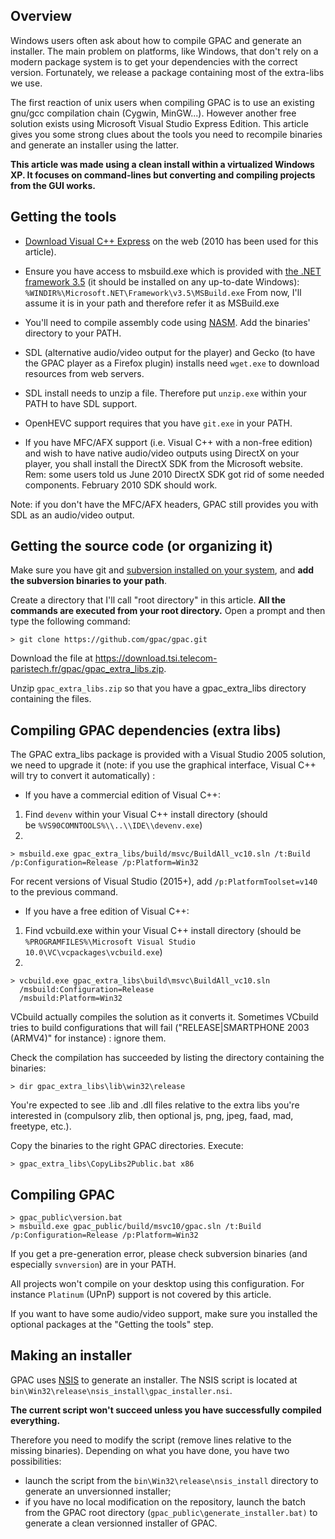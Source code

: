 ## Overview

Windows users often ask about how to compile GPAC and generate an installer. The main problem on platforms, like Windows, that don't rely on a modern package system is to get your dependencies with the correct version. Fortunately, we release a package containing most of the extra-libs we use.

The first reaction of unix users when compiling GPAC is to use an existing gnu/gcc compilation chain (Cygwin, MinGW...). However another free solution exists using Microsoft Visual Studio Express Edition. This article gives you some strong clues about the tools you need to recompile binaries and generate an installer using the latter.

**This article was made using a clean install within a virtualized Windows XP. It focuses on command-lines but converting and compiling projects from the GUI works.**

## Getting the tools

*   [Download Visual C++ Express](http://www.microsoft.com/express/Downloads/) on the web (2010 has been used for this article).
*   Ensure you have access to msbuild.exe which is provided with [the .NET framework 3.5](http://www.microsoft.com/downloads/en/details.aspx?FamilyId=333325fd-ae52-4e35-b531-508d977d32a6&displaylang=en) (it should be installed on any up-to-date Windows): `%WINDIR%\Microsoft.NET\Framework\v3.5\MSBuild.exe`
From now, I'll assume it is in your path and therefore refer it as MSBuild.exe
*   You'll need to compile assembly code using [NASM](http://www.nasm.us/). Add the binaries' directory to your PATH.
*   SDL (alternative audio/video output for the player) and Gecko (to have the GPAC player as a Firefox plugin) installs need `wget.exe` to download resources from web servers.
*   SDL install needs to unzip a file. Therefore put `unzip.exe` within your PATH to have SDL support.
*   OpenHEVC support requires that you have `git.exe` in your PATH.

*   If you have MFC/AFX support (i.e. Visual C++ with a non-free edition) and wish to have native audio/video outputs using DirectX on your player, you shall install the DirectX SDK from the Microsoft website.
Rem: some users told us June 2010 DirectX SDK got rid of some needed components. February 2010 SDK should work.

Note: if you don't have the MFC/AFX headers, GPAC still provides you with SDL as an audio/video output.

## Getting the source code (or organizing it)

Make sure you have git and [subversion installed on your system](http://subversion.apache.org/), and **add the subversion binaries to your path**.

Create a directory that I'll call "root directory" in this article. **All the commands are executed from your root directory.** Open a prompt and then type the following command:

```
> git clone https://github.com/gpac/gpac.git
```

Download the file at <https://download.tsi.telecom-paristech.fr/gpac/gpac_extra_libs.zip>.

Unzip `gpac_extra_libs.zip` so that you have a gpac\_extra\_libs directory containing the files.

## Compiling GPAC dependencies (extra libs)

The GPAC extra\_libs package is provided with a Visual Studio 2005 solution, we need to upgrade it (note: if you use the graphical interface, Visual C++ will try to convert it automatically) :

*   If you have a commercial edition of Visual C++:

1.  Find `devenv` within your Visual C++ install directory (should be `%VS90COMNTOOLS%\\..\\IDE\\devenv.exe`)
2.  
```
> msbuild.exe gpac_extra_libs/build/msvc/BuildAll_vc10.sln /t:Build  /p:Configuration=Release /p:Platform=Win32
```
    
For recent versions of Visual Studio (2015+), add `/p:PlatformToolset=v140` to the previous command.

*   If you have a free edition of Visual C++:

1.  Find vcbuild.exe within your Visual C++ install directory (should be `%PROGRAMFILES%\Microsoft Visual Studio 10.0\VC\vcpackages\vcbuild.exe`)
2.  
```
> vcbuild.exe gpac_extra_libs\build\msvc\BuildAll_vc10.sln
  /msbuild:Configuration=Release
  /msbuild:Platform=Win32
```
    

VCbuild actually compiles the solution as it converts it. Sometimes VCbuild tries to build configurations that will fail ("RELEASE|SMARTPHONE 2003 (ARMV4)" for instance) : ignore them.

Check the compilation has succeeded by listing the directory containing the binaries:

```
> dir gpac_extra_libs\lib\win32\release
```
    
You're expected to see .lib and .dll files relative to the extra libs you're interested in (compulsory zlib, then optional js, png, jpeg, faad, mad, freetype, etc.).

Copy the binaries to the right GPAC directories. Execute:


```
> gpac_extra_libs\CopyLibs2Public.bat x86
```
    

## Compiling GPAC


```
> gpac_public\version.bat
> msbuild.exe gpac_public/build/msvc10/gpac.sln /t:Build /p:Configuration=Release /p:Platform=Win32
```
    

If you get a pre-generation error, please check subversion binaries (and especially `svnversion`) are in your PATH.

All projects won't compile on your desktop using this configuration. For instance `Platinum` (UPnP) support is not covered by this article.

If you want to have some audio/video support, make sure you installed the optional packages at the "Getting the tools" step.

## Making an installer

GPAC uses [NSIS](http://nsis.sourceforge.net) to generate an installer. The NSIS script is located at `bin\Win32\release\nsis_install\gpac_installer.nsi`.

**The current script won't succeed unless you have successfully compiled everything.**

Therefore you need to modify the script (remove lines relative to the missing binaries). Depending on what you have done, you have two possibilities:

*   launch the script from the `bin\Win32\release\nsis_install` directory to generate an unversionned installer;
*   if you have no local modification on the repository, launch the batch from the GPAC root directory (`gpac_public\generate_installer.bat)` to generate a clean versionned installer of GPAC.

